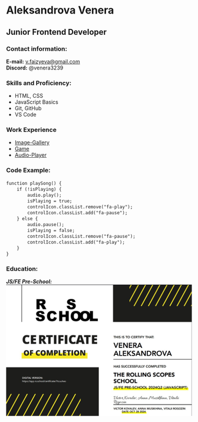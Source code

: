 # Aleksandrova Venera

## Junior Frontend Developer

### Contact information:

**E-mail:** v.faizyeva@gmail.com  
**Discord:** @venera3239

### Skills and Proficiency:

- HTML, CSS
- JavaScript Basics
- Git, GitHub
- VS Code

### Work Experience

- [Image-Gallery](https://veneraaleksandrova.github.io/gallery/gallery/index.html)
- [Game](https://veneraaleksandrova.github.io/random-game/random-game/)
- [Audio-Player](https://veneraaleksandrova.github.io/audio/audio-player/index.html)

### Code Example:

    function playSong() {
        if (!isPlaying) {
            audio.play();
            isPlaying = true;
            controlIcon.classList.remove("fa-play");
            controlIcon.classList.add("fa-pause");
        } else {
            audio.pause();
            isPlaying = false;
            controlIcon.classList.remove("fa-pause");
            controlIcon.classList.add("fa-play");
        }
    }

### Education:

**_JS/FE Pre-School:_**
![alt text](image.png)

